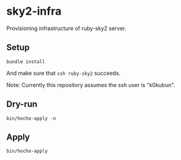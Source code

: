 # sky2-infra

Provisioning infrastructure of ruby-sky2 server.

## Setup

```
bundle install
```

And make sure that `ssh ruby-sky2` succeeds.

Note: Currently this repository assumes the ssh user is "k0kubun".

## Dry-run

```
bin/hocho-apply -n
```

## Apply

```
bin/hocho-apply
```
